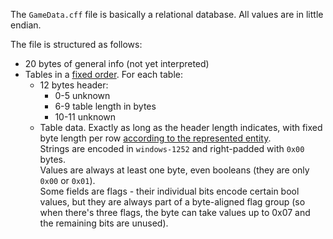 The `GameData.cff` file is basically a relational database.
All values are in little endian.

The file is structured as follows:

* 20 bytes of general info (not yet interpreted)
* Tables in a [fixed order](./tirganach/structure.py). For each table:
  * 12 bytes header:
    * 0-5 unknown
    * 6-9 table length in bytes
    * 10-11 unknown
  * Table data. Exactly as long as the header length indicates,
    with fixed byte length per row [according to the represented entity](./tirganach/entities.py).  
    Strings are encoded in `windows-1252` and right-padded with `0x00` bytes.  
    Values are always at least one byte, even booleans (they are only `0x00` or `0x01`).  
    Some fields are flags - their individual bits encode certain bool values,
    but they are always part of a byte-aligned flag group
    (so when there's three flags, the byte can take values up to 0x07 and the remaining bits are unused).
